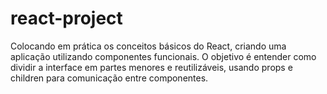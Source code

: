 # react-project
Colocando em prática os conceitos básicos do React, criando uma aplicação utilizando componentes funcionais. O objetivo é entender como dividir a interface em partes menores e reutilizáveis, usando props e children para comunicação entre componentes.
